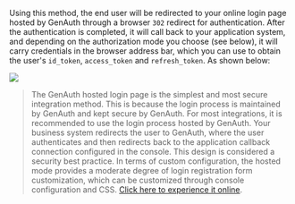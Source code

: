 Using this method, the end user will be redirected to your online login page hosted by GenAuth through a browser `302` redirect for authentication. After the authentication is completed, it will call back to your application system, and depending on the authorization mode you choose (see below), it will carry credentials in the browser address bar, which you can use to obtain the user's `id_token`, `access_token` and `refresh_token`. As shown below:

![](~@imagesZhCn/reference/sample-sso-app.jpg)

> The GenAuth hosted login page is the simplest and most secure integration method. This is because the login process is maintained by GenAuth and kept secure by GenAuth. For most integrations, it is recommended to use the login process hosted by GenAuth. Your business system redirects the user to GenAuth, where the user authenticates and then redirects back to the application callback connection configured in the console. This design is considered a security best practice. In terms of custom configuration, the hosted mode provides a moderate degree of login registration form customization, which can be customized through console configuration and CSS. [Click here to experience it online](https://sample-sso.genauth.ai/).
